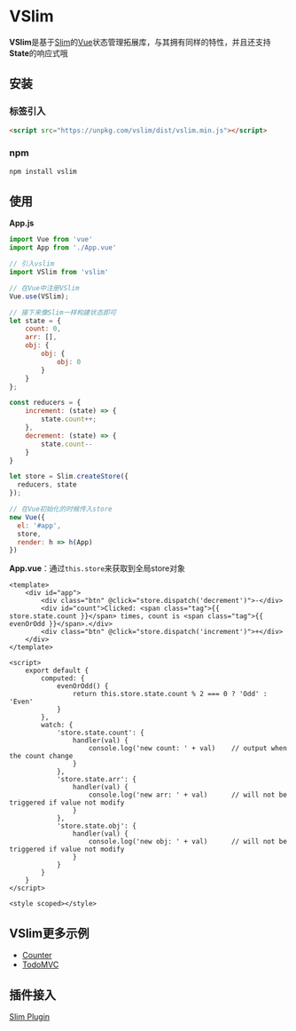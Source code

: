 # VSlim

**VSlim**是基于[Slim](/zh/intro.html)的[Vue](https://cn.vuejs.org/)状态管理拓展库，与其拥有同样的特性，并且还支持**State**的响应式哦

## 安装

### 标签引入

```html
<script src="https://unpkg.com/vslim/dist/vslim.min.js"></script>
```

### npm

```bash
npm install vslim
```

## 使用

**App.js**

```javascript
import Vue from 'vue'
import App from './App.vue'

// 引入vslim
import VSlim from 'vslim'

// 在Vue中注册VSlim
Vue.use(VSlim);

// 接下来像Slim一样构建状态即可
let state = {
    count: 0,
    arr: [],
    obj: {
        obj: {
            obj: 0
        }
    }
};

const reducers = {
    increment: (state) => {
        state.count++;
    },
    decrement: (state) => {
        state.count--
    }
}

let store = Slim.createStore({
  reducers, state
});

// 在Vue初始化的时候传入store
new Vue({
  el: '#app',
  store,
  render: h => h(App)
})
```

**App.vue**：通过`this.store`来获取到全局store对象

```vue
<template>
    <div id="app">
        <div class="btn" @click="store.dispatch('decrement')">-</div>
        <div id="count">Clicked: <span class="tag">{{ store.state.count }}</span> times, count is <span class="tag">{{ evenOrOdd }}</span>.</div>
        <div class="btn" @click="store.dispatch('increment')">+</div>
    </div>
</template>

<script>
    export default {
        computed: {
            evenOrOdd() {
                return this.store.state.count % 2 === 0 ? 'Odd' : 'Even'
            }
        },
        watch: {
            'store.state.count': {
                handler(val) {
                    console.log('new count: ' + val)    // output when the count change
                }
            },
            'store.state.arr': {
                handler(val) {
                    console.log('new arr: ' + val)      // will not be triggered if value not modify 
                }
            },
            'store.state.obj': {
                handler(val) {
                    console.log('new obj: ' + val)      // will not be triggered if value not modify
                }
            }
        }
    }
</script>

<style scoped></style>
```

## VSlim更多示例
* [Counter](https://github.com/victor0210/slim/tree/master/example/counter)
* [TodoMVC](https://github.com/victor0210/slim/tree/master/example/todomvc)

## 插件接入
[Slim Plugin](/zh/plugin.html)
